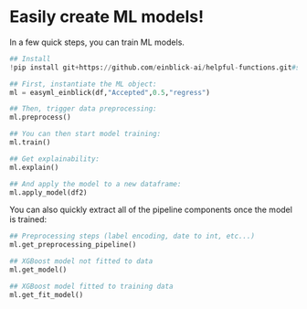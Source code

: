 # Easily create ML models! 
In a few quick steps, you can train ML models. 

```python 
## Install
!pip install git+https://github.com/einblick-ai/helpful-functions.git#subdirectory=easyml_einblick

## First, instantiate the ML object: 
ml = easyml_einblick(df,"Accepted",0.5,"regress")

## Then, trigger data preprocessing:
ml.preprocess()

## You can then start model training:
ml.train()

## Get explainability: 
ml.explain()

## And apply the model to a new dataframe: 
ml.apply_model(df2)

```

You can also quickly extract all of the pipeline components once the model is trained:

```Python
## Preprocessing steps (label encoding, date to int, etc...)
ml.get_preprocessing_pipeline()

## XGBoost model not fitted to data
ml.get_model()

## XGBoost model fitted to training data
ml.get_fit_model()

```
